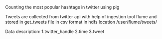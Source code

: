 Counting the most popular hashtags in twitter using pig

Tweets are collected  from twitter api with help of ingestion tool flume and stored in get_tweets file in csv format in hdfs location /user/flume/tweets/


Data description:
1.twitter_handle
2.time
3.tweet









